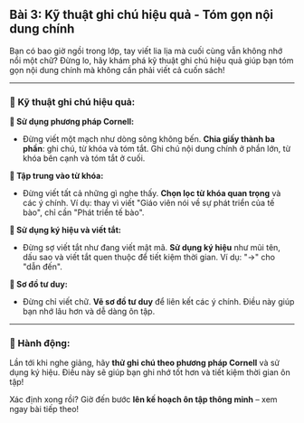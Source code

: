 ## Bài 3: Kỹ thuật ghi chú hiệu quả - Tóm gọn nội dung chính

Bạn có bao giờ ngồi trong lớp, tay viết lia lịa mà cuối cùng vẫn không nhớ nổi một chữ? Đừng lo, hãy khám phá kỹ thuật ghi chú hiệu quả giúp bạn tóm gọn nội dung chính mà không cần phải viết cả cuốn sách!

---

### 📌 Kỹ thuật ghi chú hiệu quả:

**🔹 Sử dụng phương pháp Cornell:**
- Đừng viết một mạch như dòng sông không bến. **Chia giấy thành ba phần**: ghi chú, từ khóa và tóm tắt. Ghi chú nội dung chính ở phần lớn, từ khóa bên cạnh và tóm tắt ở cuối.

**🔹 Tập trung vào từ khóa:**
- Đừng viết tất cả những gì nghe thấy. **Chọn lọc từ khóa quan trọng** và các ý chính. Ví dụ: thay vì viết "Giáo viên nói về sự phát triển của tế bào", chỉ cần "Phát triển tế bào".

**🔹 Sử dụng ký hiệu và viết tắt:**
- Đừng sợ viết tắt như đang viết mật mã. **Sử dụng ký hiệu** như mũi tên, dấu sao và viết tắt quen thuộc để tiết kiệm thời gian. Ví dụ: "->" cho "dẫn đến".

**🔹 Sơ đồ tư duy:**
- Đừng chỉ viết chữ. **Vẽ sơ đồ tư duy** để liên kết các ý chính. Điều này giúp bạn nhớ lâu hơn và dễ dàng ôn tập.

---

### 🚀 Hành động:

Lần tới khi nghe giảng, hãy **thử ghi chú theo phương pháp Cornell** và sử dụng ký hiệu. Điều này sẽ giúp bạn ghi nhớ tốt hơn và tiết kiệm thời gian ôn tập!

Xác định xong rồi? Giờ đến bước **lên kế hoạch ôn tập thông minh** – xem ngay bài tiếp theo!